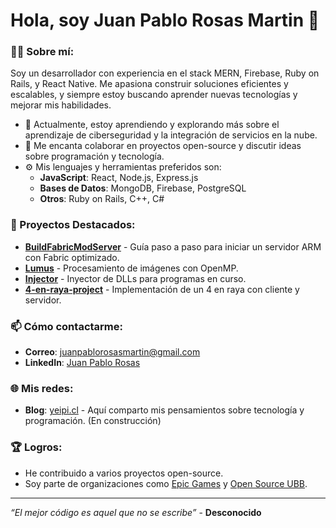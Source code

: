 # Hola, soy Juan Pablo Rosas Martin 👋

### 👨‍💻 Sobre mí:
Soy un desarrollador con experiencia en el stack MERN, Firebase, Ruby on Rails, y React Native. Me apasiona construir soluciones eficientes y escalables, y siempre estoy buscando aprender nuevas tecnologías y mejorar mis habilidades.

- 🌱 Actualmente, estoy aprendiendo y explorando más sobre el aprendizaje de ciberseguridad y la integración de servicios en la nube.
- 💬 Me encanta colaborar en proyectos open-source y discutir ideas sobre programación y tecnología.
- ⚙️ Mis lenguajes y herramientas preferidos son:
  - **JavaScript**: React, Node.js, Express.js
  - **Bases de Datos**: MongoDB, Firebase, PostgreSQL
  - **Otros**: Ruby on Rails, C++, C#

### 🚀 Proyectos Destacados:
- [**BuildFabricModServer**](https://github.com/yeipills/BuildFabricModServer) - Guía paso a paso para iniciar un servidor ARM con Fabric optimizado.
- [**Lumus**](https://github.com/yeipills/Lumus) - Procesamiento de imágenes con OpenMP.
- [**Injector**](https://github.com/yeipills/injector) - Inyector de DLLs para programas en curso.
- [**4-en-raya-project**](https://github.com/yeipills/4-en-raya-project) - Implementación de un 4 en raya con cliente y servidor.

### 📫 Cómo contactarme:
- **Correo**: [juanpablorosasmartin@gmail.com](mailto:juanpablorosasmartin@gmail.com)
- **LinkedIn**: [Juan Pablo Rosas](http://www.linkedin.com/in/juan-pablo-rosas-martin)
  
### 🌐 Mis redes:
- **Blog**: [yeipi.cl](https://yeipi.cl) - Aquí comparto mis pensamientos sobre tecnología y programación. (En construcción)

### 🏆 Logros:
- He contribuido a varios proyectos open-source.
- Soy parte de organizaciones como [Epic Games](https://github.com/EpicGames) y [Open Source UBB](https://github.com/ubiobio).

---

_“El mejor código es aquel que no se escribe”_ - **Desconocido**
